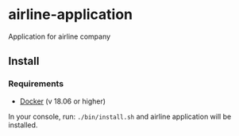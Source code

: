 # airline-application
Application for airline company

## Install

### Requirements
 - [Docker](https://docs.docker.com/install/) (v 18.06 or higher)

In your console, run: `./bin/install.sh` and airline application will be installed.
